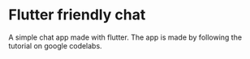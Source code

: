 # Flutter friendly chat

A simple chat app made with flutter. The app is made by following the tutorial on google codelabs.
